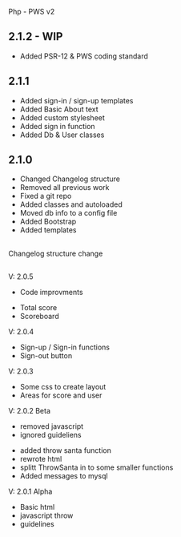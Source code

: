 Php - PWS v2
## 2.1.2 - WIP
* Added PSR-12 & PWS coding standard

## 2.1.1
* Added sign-in / sign-up templates
* Added Basic About text
* Added custom stylesheet
* Added sign in function
* Added Db & User classes

## 2.1.0
* Changed Changelog structure
* Removed all previous work
* Fixed a git repo
* Added classes and autoloaded
* Moved db info to a config file
* Added Bootstrap
* Added templates

##
Changelog structure change
##

V: 2.0.5
* Code improvments
+ Total score
+ Scoreboard

V: 2.0.4
+ Sign-up / Sign-in functions
+ Sign-out button

V: 2.0.3
+ Some css to create layout
+ Areas for score and user

V: 2.0.2 Beta
- removed javascript
- ignored guideliens
+ added throw santa function
+ rewrote html
+ splitt ThrowSanta in to some smaller functions
+ Added messages to mysql

V: 2.0.1 Alpha
+ Basic html
+ javascript throw
+ guidelines
